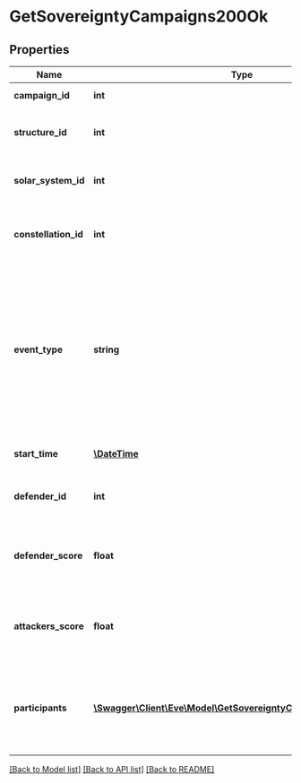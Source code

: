 # GetSovereigntyCampaigns200Ok

## Properties
Name | Type | Description | Notes
------------ | ------------- | ------------- | -------------
**campaign_id** | **int** | Unique ID for this campaign. | 
**structure_id** | **int** | The structure item ID that is related to this campaign. | 
**solar_system_id** | **int** | The solar system the structure is located in. | 
**constellation_id** | **int** | The constellation in which the campaign will take place. | 
**event_type** | **string** | Type of event this campaign is for. tcu_defense, ihub_defense and station_defense are referred to as \&quot;Defense Events\&quot;, station_freeport as \&quot;Freeport Events\&quot;. | 
**start_time** | [**\DateTime**](\DateTime.md) | Time the event is scheduled to start. | 
**defender_id** | **int** | Defending alliance, only present in Defense Events | [optional] 
**defender_score** | **float** | Score for the defending alliance, only present in Defense Events. | [optional] 
**attackers_score** | **float** | Score for all attacking parties, only present in Defense Events. | [optional] 
**participants** | [**\Swagger\Client\Eve\Model\GetSovereigntyCampaignsParticipant[]**](GetSovereigntyCampaignsParticipant.md) | Alliance participating and their respective scores, only present in Freeport Events. | [optional] 

[[Back to Model list]](../README.md#documentation-for-models) [[Back to API list]](../README.md#documentation-for-api-endpoints) [[Back to README]](../README.md)


